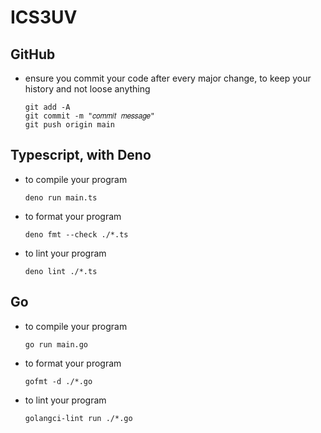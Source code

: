 # ICS3UV

## GitHub

- ensure you commit your code after every major change, to keep your history and
  not loose anything
  ```console
  git add -A
  git commit -m "𝑐𝑜𝑚𝑚𝑖𝑡 𝑚𝑒𝑠𝑠𝑎𝑔𝑒"
  git push origin main
  ```

## Typescript, with Deno

- to compile your program
  ```console
  deno run main.ts
  ```

- to format your program
  ```console
  deno fmt --check ./*.ts
  ```
- to lint your program
  ```console
  deno lint ./*.ts
  ```

## Go

- to compile your program
  ```console
  go run main.go
  ```
- to format your program
  ```console
  gofmt -d ./*.go
  ```
- to lint your program
  ```console
  golangci-lint run ./*.go
  ```
